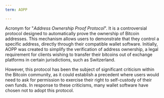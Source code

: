 ```yaml
---
term: AOPP

---
```

Acronym for "*Address Ownership Proof Protocol*". It is a controversial protocol designed to automatically prove the ownership of Bitcoin addresses. This mechanism allows users to demonstrate that they control a specific address, directly through their compatible wallet software. Initially, AOPP was created to simplify the verification of address ownership, a legal requirement for clients wishing to transfer their bitcoins out of exchange platforms in certain jurisdictions, such as Switzerland.

However, this protocol has been the subject of significant criticism within the Bitcoin community, as it could establish a precedent where users would need to ask for permission to exercise their right to self-custody of their own funds. In response to these criticisms, many wallet software have chosen not to adopt this protocol.